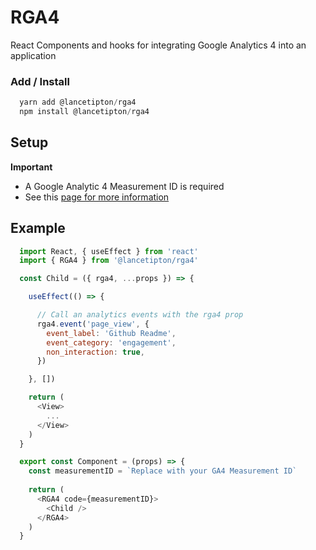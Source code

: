 # RGA4
React Components and hooks for integrating Google Analytics 4 into an application

### Add / Install

```js
  yarn add @lancetipton/rga4
  npm install @lancetipton/rga4
```

## Setup

**Important**
* A Google Analytic 4 Measurement ID is required
* See this [page for more information](https://support.google.com/analytics/answer/9306384?visit_id=637436678402332999-753716772&rd=1)


## Example

  ```javascript
    import React, { useEffect } from 'react'
    import { RGA4 } from '@lancetipton/rga4'

    const Child = ({ rga4, ...props }) => {

      useEffect(() => {

        // Call an analytics events with the rga4 prop
        rga4.event('page_view', {
          event_label: 'Github Readme',
          event_category: 'engagement',
          non_interaction: true,
        })

      }, [])

      return (
        <View>
          ...
        </View>
      )
    }

    export const Component = (props) => {
      const measurementID = `Replace with your GA4 Measurement ID`
      
      return (
        <RGA4 code={measurementID}>
          <Child />
        </RGA4>
      )
    }
  ```
